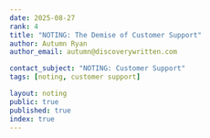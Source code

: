 ```yaml
---
date: 2025-08-27
rank: 4
title: "NOTING: The Demise of Customer Support"
author: Autumn Ryan
author_email: autumn@discoverywritten.com

contact_subject: "NOTING: Customer Support"
tags: [noting, customer support]

layout: noting
public: true
published: true
index: true
---
```

